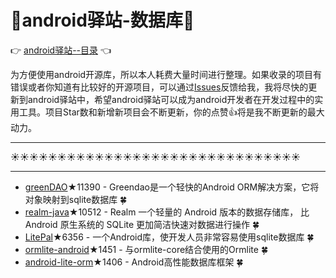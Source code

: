 # :running:android驿站-数据库:running:
:point_right: [android驿站--目录](https://github.com/enChenging/android_posthouse) :point_left:   

为方便使用android开源库，所以本人耗费大量时间进行整理。如果收录的项目有错误或者你知道有比较好的开源项目，可以通过[Issues](https://github.com/enChenging/android_posthouse/issues)反馈给我，我将尽快的更新到android驿站中，希望android驿站可以成为android开发者在开发过程中的实用工具。项目Star数和新增新项目会不断更新，你的点赞:+1:将是我不断更新的最大动力。
 
<HR style="FILTER: progid:DXImageTransform.Microsoft.Shadow(color:#987cb9,direction:145,strength:15)" width="100%" color=#987cb9 SIZE=1>
  
:sunny::sunny::sunny::sunny::sunny::sunny::sunny::sunny::sunny::sunny::sunny::sunny::sunny::sunny::sunny::sunny::sunny::sunny::sunny::sunny::sunny::sunny::sunny::sunny::sunny::sunny::sunny::sunny::sunny::sunny::sunny:
<HR style="FILTER: progid:DXImageTransform.Microsoft.Shadow(color:#987cb9,direction:145,strength:15)" width="100%" color=#987cb9 SIZE=1>
  
  
- [greenDAO](https://github.com/greenrobot/greenDAO)★11390 - Greendao是一个轻快的Android ORM解决方案，它将对象映射到sqlite数据库  :four_leaf_clover: 
- [realm-java](https://github.com/realm/realm-java)★10512 - Realm 一个轻量的 Android 版本的数据存储库， 比 Android 原生系统的 SQLite 更加简洁快速对数据进行操作  :four_leaf_clover: 
- [LitePal](https://github.com/LitePalFramework/LitePal)★6356 - 一个Android库，使开发人员非常容易使用sqlite数据库  :four_leaf_clover: 
- [ormlite-android](https://github.com/j256/ormlite-android)★1451 - 与ormlite-core结合使用的Ormlite  :four_leaf_clover: 
- [android-lite-orm](https://github.com/litesuits/android-lite-orm)★1406 - Android高性能数据库框架  :four_leaf_clover: 
